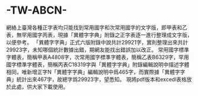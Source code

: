 # -TW-ABCN-
網絡上臺灣各種正字表均只能找到常用國字和次常用國字的文字版，即甲表和乙表，無罕用國字丙表，現據「異體字字典」附錄之正字表逐一進行整理成文字版，以便參考。
「異體字字典」正式六版附錄中說共計29921字，實則整理出來共計29923字，未知哪個統計數據出錯，期網友能找出錯誤加以改正。
常用國字標準字體表，簡稱甲表A4808字，次常用國字標準字體表，簡稱乙表B6329字，罕用國字標準字體表，簡稱丙表C18319字與「異體字字典」附錄編輯說明中描述字體相同，唯新增正字N「異體字字典」編輯說明中爲465字，而實際據「異體字字典」統計出來467字，故總字爲29923字，望悉知。
現將pdf版本和excedl表格放於此處，供大家下載使用。
